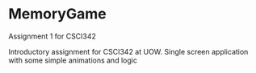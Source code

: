 # MemoryGame
Assignment 1 for CSCI342

Introductory assignment for CSCI342 at UOW.
Single screen application with some simple animations and logic









